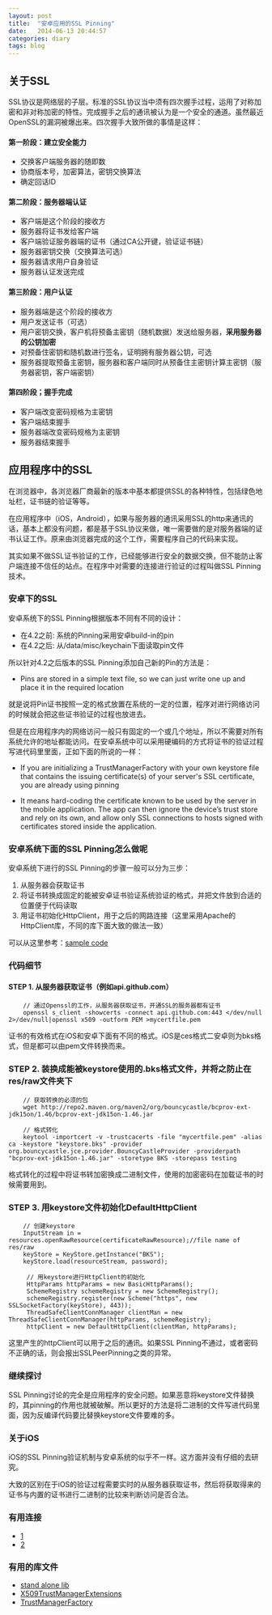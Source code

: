 ```yaml
---
layout: post
title:  "安卓应用的SSL Pinning"
date:   2014-06-13 20:44:57
categories: diary
tags: blog
---
```


## 关于SSL

SSL协议是网络层的子层。标准的SSL协议当中须有四次握手过程，运用了对称加密和非对称加密的特性。完成握手之后的通讯被认为是一个安全的通道。虽然最近OpenSSL的漏洞被爆出来。四次握手大致所做的事情是这样：

#### 第一阶段：建立安全能力

* 交换客户端服务器的随即数
* 协商版本号，加密算法，密钥交换算法
* 确定回话ID

#### 第二阶段：服务器端认证

* 客户端是这个阶段的接收方
* 服务器将证书发给客户端
* 客户端验证服务器端的证书（通过CA公开键，验证证书链）
* 服务器密钥交换（交换算法可选）
* 服务器请求用户自身验证
* 服务器认证发送完成

#### 第三阶段：用户认证

* 服务器端是这个阶段的接收方
* 用户发送证书（可选）
* 用户密钥交换，客户机将预备主密钥（随机数据）发送给服务器，__采用服务器的公钥加密__
* 对预备住密钥和随机数进行签名，证明拥有服务器公钥，可选
* 服务器提取预备主密钥，服务器和客户端同时从预备住主密钥计算主密钥（服务器密钥，客户端密钥）

#### 第四阶段；握手完成

* 客户端改变密码规格为主密钥
* 客户端结束握手
* 服务器端改变密码规格为主密钥
* 服务器结束握手

## 应用程序中的SSL

在浏览器中，各浏览器厂商最新的版本中基本都提供SSL的各种特性，包括绿色地址栏，证书链的验证等等。

在应用程序中（iOS，Android），如果与服务器的通讯采用SSL的http来通讯的话，基本上都没有问题，都是基于SSL协议来做，唯一需要做的是对服务器端的证书认证工作。原来由浏览器完成的这个工作，需要程序自己的代码来实现。

其实如果不做SSL证书验证的工作，已经能够进行安全的数据交换，但不能防止客户端连接不信任的站点。在程序中对需要的连接进行验证的过程叫做SSL Pinning技术。

### 安卓下的SSL

安卓系统下的SSL Pinning根据版本不同有不同的设计：

* 在4.2之前: 系统的Pinning采用安卓build-in的pin
* 在4.2之后: 从/data/misc/keychain下面读取pin文件

所以针对4.2之后版本的SSL Pinning添加自己新的Pin的方法是：

* Pins are stored in a simple text file, so we can just write one up and place it in the required location

就是说将Pin证书按照一定的格式放置在系统的一定的位置，程序对进行网络访问的时候就会把这些证书验证的过程也放进去。

但是在应用程序内的网络访问一般只有固定的一个或几个地址，所以不需要对所有系统允许的地址都能访问。在安卓系统中可以采用硬编码的方式将证书的验证过程写进代码里里面，正如下面的所说的一样：

* If you are initializing a TrustManagerFactory with your own keystore file that contains the issuing certificate(s) of your server's SSL certificate, you are already using pinning

* It means hard-coding the certificate known to be used by the server in the mobile application. The app can then ignore the device’s trust store and rely on its own, and allow only SSL connections to hosts signed with certificates stored inside the application.

### 安卓系统下面的SSL Pinning怎么做呢

安卓系统下进行的SSL Pinning的步骤一般可以分为三步：

1. 从服务器会获取证书
2. 将证书转换成固定的能被安卓证书验证系统验证的格式，并把文件放到合适的位置便于代码读取
3. 用证书初始化HttpClient，用于之后的网路连接（这里采用Apache的HttpClient库，不同的库下面大致的做法一致）

可以从这里参考：[sample code](https://github.com/ikust/hello-pinnedcerts)

### 代码细节

#### STEP 1. 从服务器获取证书（例如api.github.com）

```
    // 通过Openssl的工作，从服务器获取证书，开通SSL的服务器都有证书
    openssl s_client -showcerts -connect api.github.com:443 </dev/null 2>/dev/null|openssl x509 -outform PEM >mycertfile.pem
```

证书的有效格式在iOS和安卓下面有不同的格式。iOS是ces格式二安卓则为bks格式，但是都可以由pem文件转换而来。

### STEP 2. 装换成能被keystore使用的.bks格式文件，并将之防止在res/raw文件夹下

```
    // 获取转换的必须的包
    wget http://repo2.maven.org/maven2/org/bouncycastle/bcprov-ext-jdk15on/1.46/bcprov-ext-jdk15on-1.46.jar

    // 格式转化
    keytool -importcert -v -trustcacerts -file "mycertfile.pem" -alias ca -keystore "keystore.bks" -provider org.bouncycastle.jce.provider.BouncyCastleProvider -providerpath "bcprov-ext-jdk15on-1.46.jar" -storetype BKS -storepass testing
```

格式转化的过程中将证书转加密换成二进制文件，使用的加密密码在加载证书的时候需要用到。

### STEP 3. 用keystore文件初始化DefaultHttpClient

```
    // 创建keystore
    InputStream in = resources.openRawResource(certificateRawResource);//file name of res/raw
    keyStore = KeyStore.getInstance("BKS");
    keyStore.load(resourceStream, password);
```
```
     // 用keystore进行HttpClient的初始化
     HttpParams httpParams = new BasicHttpParams();
     SchemeRegistry schemeRegistry = new SchemeRegistry();
     schemeRegistry.register(new Scheme("https", new SSLSocketFactory(keyStore), 443));
     ThreadSafeClientConnManager clientMan = new ThreadSafeClientConnManager(httpParams, schemeRegistry);
     httpClient = new DefaultHttpClient(clientMan, httpParams);
```

这里产生的httpClient可以用于之后的通讯。如果SSL Pinning不通过，或者密码不正确的话，则会报出SSLPeerPinning之类的异常。

### 继续探讨

SSL Pinning讨论的完全是应用程序的安全问题。如果恶意将keystore文件替换的，其pinning的作用也就被破解。所以更好的方法是将二进制的文件写进代码里面，因为反编译代码要比替换keystore文件要难的多。

### 关于iOS

iOS的SSL Pinning验证机制与安卓系统的似乎不一样。这方面并没有仔细的去研究。

大致的区别在于iOS的验证过程需要实时的从服务器获取证书，然后将获取得来的证书与内置的证书进行二进制的比较来判断访问是否合法。

### 有用连接

* [1](http://nelenkov.blogspot.jp/2012/12/certificate-pinning-in-android-42.html)
* [2](https://www.infinum.co/the-capsized-eight/articles/securing-mobile-banking-on-android-with-ssl-certificate-pinning)

### 有用的库文件

* [stand alone lib](https://github.com/moxie0/AndroidPinning)
* [X509TrustManagerExtensions](http://developer.android.com/reference/android/net/http/X509TrustManagerExtensions.html)
* [TrustManagerFactory](http://docs.oracle.com/javase/jp/1.5.0/api/javax/net/ssl/TrustManagerFactory.html)
